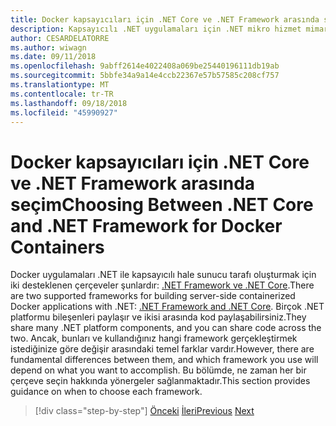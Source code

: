 ```yaml
---
title: Docker kapsayıcıları için .NET Core ve .NET Framework arasında seçim
description: Kapsayıcılı .NET uygulamaları için .NET mikro hizmet mimarisi | Docker kapsayıcıları için .NET Core ve .NET Framework arasında seçim
author: CESARDELATORRE
ms.author: wiwagn
ms.date: 09/11/2018
ms.openlocfilehash: 9abff2614e4022408a069be25440196111db19ab
ms.sourcegitcommit: 5bbfe34a9a14e4ccb22367e57b57585c208cf757
ms.translationtype: MT
ms.contentlocale: tr-TR
ms.lasthandoff: 09/18/2018
ms.locfileid: "45990927"
---
```

# <a name="choosing-between-net-core-and-net-framework-for-docker-containers"></a><span data-ttu-id="0af45-103">Docker kapsayıcıları için .NET Core ve .NET Framework arasında seçim</span><span class="sxs-lookup"><span data-stu-id="0af45-103">Choosing Between .NET Core and .NET Framework for Docker Containers</span></span>

<span data-ttu-id="0af45-104">Docker uygulamaları .NET ile kapsayıcılı hale sunucu tarafı oluşturmak için iki desteklenen çerçeveler şunlardır: [.NET Framework ve .NET Core](https://www.microsoft.com/net/download).</span><span class="sxs-lookup"><span data-stu-id="0af45-104">There are two supported frameworks for building server-side containerized Docker applications with .NET: [.NET Framework and .NET Core](https://www.microsoft.com/net/download).</span></span> <span data-ttu-id="0af45-105">Birçok .NET platformu bileşenleri paylaşır ve ikisi arasında kod paylaşabilirsiniz.</span><span class="sxs-lookup"><span data-stu-id="0af45-105">They share many .NET platform components, and you can share code across the two.</span></span> <span data-ttu-id="0af45-106">Ancak, bunları ve kullandığınız hangi framework gerçekleştirmek istediğinize göre değişir arasındaki temel farklar vardır.</span><span class="sxs-lookup"><span data-stu-id="0af45-106">However, there are fundamental differences between them, and which framework you use will depend on what you want to accomplish.</span></span> <span data-ttu-id="0af45-107">Bu bölümde, ne zaman her bir çerçeve seçin hakkında yönergeler sağlanmaktadır.</span><span class="sxs-lookup"><span data-stu-id="0af45-107">This section provides guidance on when to choose each framework.</span></span>


>[!div class="step-by-step"]
<span data-ttu-id="0af45-108">[Önceki](../container-docker-introduction/docker-containers-images-registries.md)
[İleri](general-guidance.md)</span><span class="sxs-lookup"><span data-stu-id="0af45-108">[Previous](../container-docker-introduction/docker-containers-images-registries.md)
[Next](general-guidance.md)</span></span>
